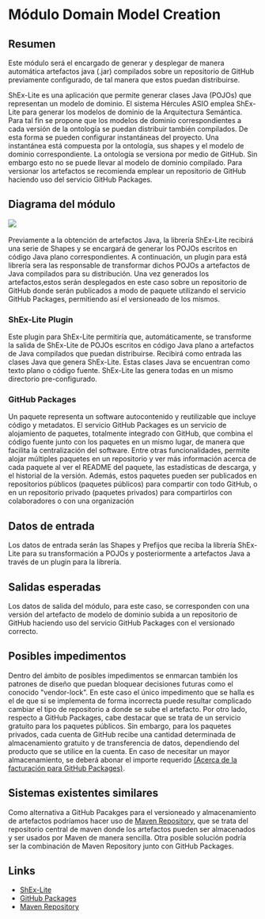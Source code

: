 # Módulo Domain Model Creation
## Resumen
Este módulo será el encargado de generar y desplegar de manera automática artefactos java (.jar) compilados sobre un repositorio de GitHub previamente configurado, de tal manera que estos puedan distribuirse.

ShEx-Lite es una aplicación que permite generar clases Java (POJOs) que representan un modelo de dominio. El sistema Hércules ASIO emplea ShEx-Lite para generar los modelos de dominio de la Arquitectura Semántica. Para tal fin se propone que los modelos de dominio correspondientes a cada versión de la ontología se puedan distribuir también compilados. De esta forma se pueden configurar instantáneas del proyecto. Una instantánea está compuesta por la ontología, sus shapes y el modelo de dominio correspondiente. La ontología se versiona por medio de GitHub. Sin embargo esto no se puede llevar al modelo de dominio compilado. Para versionar los artefactos se recomienda emplear un repositorio de GitHub haciendo uso del servicio GitHub Packages.

## Diagrama del módulo
![](./images/Diagrama%20arquitectura%20ASIO%20-%20Página%2010.png)

Previamente a la obtención de artefactos Java, la librería ShEx-Lite recibirá una serie de Shapes y se encargará de generar los POJOs escritos en código Java plano correspondientes. A continuación, un plugin para está librería sera las responsable de transformar dichos POJOs a artefactos de Java compilados para su distribución.
Una vez generados los artefactos,estos serán desplegados en este caso sobre un repositorio de GitHub donde serán publicados a modo de paquete utilizando el servicio GitHub Packages, permitiendo así el versioneado de los mismos.

### ShEx-Lite Plugin
Este plugin para ShEx-Lite permitiría que, automáticamente, se transforme la salida de ShEx-Lite de POJOs escritos en código Java plano a artefactos de Java compilados que puedan distribuirse.
Recibirá como entrada las clases Java que genera ShEx-Lite. Estas clases Java se encuentran como texto plano o código fuente. ShEx-Lite las genera todas en un mismo directorio pre-configurado.
### GitHub Packages
Un paquete representa un software autocontenido y reutilizable que incluye código y metadatos. 
El servicio GitHub Packages es un servicio de alojamiento de paquetes, totalmente integrado con GitHub, que combina el código fuente junto con los paquetes en un mismo lugar, de manera que facilita la centralización del software. Entre otras funcionalidades, permite alojar múltiples paquetes en un repositorio y ver más información acerca de cada paquete al ver el README del paquete, las estadísticas de descarga, y el historial de la versión. Además, estos paquetes pueden ser publicados en repositorios públicos (paquetes públicos) para compartir con todo GitHub, o en un repositorio privado (paquetes privados) para compartirlos con colaboradores o con una organización

## Datos de entrada
Los datos de entrada serán las Shapes y Prefijos que reciba la librería ShEx-Lite para su transformación a POJOs y posteriormente a artefactos Java a través de un plugin para la librería.
## Salidas esperadas
Los datos de salida del módulo, para este caso, se corresponden con una versión del artefacto de modelo de dominio subida a un repositorio de GitHub haciendo uso del servicio GitHub Packages con el versionado correcto.
## Posibles impedimentos
Dentro del ámbito de posibles impedimentos se enmarcan también los patrones de diseño que puedan bloquear decisiones futuras como el conocido "vendor-lock". En este caso el único impedimento que se halla es el de que si se implementa de forma incorrecta puede resultar complicado cambiar el tipo de repositorio a donde se sube el artefacto.
Por otro lado, respecto a GitHub Packages, cabe destacar que se trata de un servicio gratuito para los paquetes públicos. Sin embargo, para los paquetes privados, cada cuenta de GitHub recibe una cantidad determinada de almacenamiento gratuito y de transferencia de datos, dependiendo del producto que se utilice en la cuenta. En caso de necesitar un mayor almacenamiento, se deberá abonar el importe requerido [(Acerca de la facturación para GitHub Packages)](https://docs.github.com/es/github/setting-up-and-managing-billing-and-payments-on-github/about-billing-for-github-packages).

## Sistemas existentes similares
Como alternativa a GitHub Pacakges para el versioneado y almacenamiento de artefactos podríamos hacer uso de [Maven Repository](https://mvnrepository.com/), que se trata del repositorio central de maven donde los artefactos pueden ser almacenados y ser usados por Maven de manera sencilla. Otra posible solución podría ser la combinación de Maven Repository junto con GitHub Packages.
## Links
* [ShEx-Lite](https://github.com/weso/shex-lite)
* [GitHub Packages](https://docs.github.com/es/packages/publishing-and-managing-packages/about-github-packages)
* [Maven Repository](https://mvnrepository.com/)
